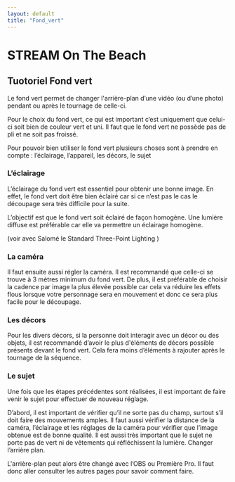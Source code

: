 ```yaml
---
layout: default
title: "Fond_vert"
---
```

# STREAM On The Beach

## Tuotoriel Fond vert

Le fond vert permet de changer l'arrière-plan d’une vidéo (ou d’une photo) pendant ou après le tournage de celle-ci.

Pour le choix du fond vert, ce qui est important c’est uniquement que celui-ci soit bien de couleur vert et uni. Il faut que le fond vert ne possède pas de pli et ne soit pas froissé.

Pour pouvoir bien utiliser le fond vert plusieurs choses sont à prendre en  compte : l’éclairage,
l’appareil, les décors, le sujet

### L’éclairage

L’éclairage du fond vert est essentiel pour obtenir une bonne image. En effet, le fond vert doit être bien éclairé car si ce n’est pas le cas le découpage sera très difficile pour la suite.

L’objectif est que le fond vert soit éclairé de façon homogène. Une lumière diffuse est préférable car elle va permettre un éclairage homogène.

(voir avec Salomé le Standard Three-Point Lighting )

### La caméra

Il faut ensuite aussi régler la caméra. Il est recommandé que celle-ci se trouve à 3 mètres minimum du fond vert. De plus, il est préférable de choisir la cadence par image la plus élevée possible car cela va réduire les effets flous lorsque votre personnage sera en mouvement et donc ce sera plus facile pour le découpage.

### Les décors

Pour les divers décors, si la personne doit interagir avec un décor ou des objets, il est recommandé d’avoir le plus d'éléments de décors possible présents devant le fond vert. Cela fera moins d’éléments à rajouter après le tournage de la séquence.

### Le sujet

Une fois que les étapes précédentes sont réalisées, il est important de faire venir le sujet pour effectuer de nouveau réglage.

D’abord, il est important de vérifier qu’il ne sorte pas du champ, surtout s’il doit faire des mouvements amples.
Il faut aussi vérifier la distance de la caméra, l’éclairage et les réglages de la caméra pour vérifier que l’image obtenue est de bonne qualité.
Il est aussi très important que le sujet ne porte pas de vert ni de vêtements qui réfléchissent la lumière.
Changer l’arrière plan.

L'arrière-plan peut alors être changé avec l’OBS ou Première Pro. Il faut donc aller consulter les autres pages pour savoir comment faire.
